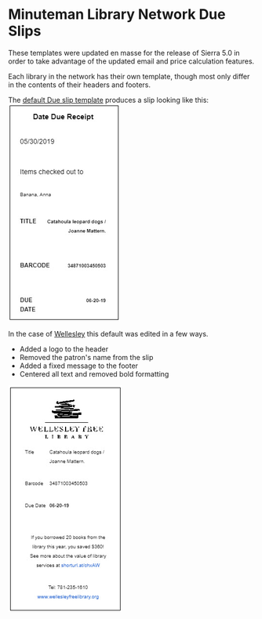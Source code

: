 # Minuteman Library Network Due Slips

These templates were updated en masse for the release of Sierra 5.0 in order to take advantage of the updated email and price calculation features.

Each library in the network has their own template, though most only differ in the contents of their headers and footers.

The [default Due slip template](https://github.com/Minuteman-Library-Network/SIerra-Print-Templates/blob/work/Due%20Slips/Date_Due_Slip_50_default.jrxml) produces a slip looking like this:
![default.png](https://github.com/Minuteman-Library-Network/SIerra-Print-Templates/blob/work/Due%20Slips/img/default.png)

In the case of [Wellesley](https://github.com/Minuteman-Library-Network/SIerra-Print-Templates/blob/work/Due%20Slips/Wellesley/Date_Due_Slip_40_Column_wel_image.jrxml) this default was edited in a few ways.

* Added a logo to the header
* Removed the patron's name from the slip
* Added a fixed message to the footer
* Centered all text and removed bold formatting

![wellesley.png](https://github.com/Minuteman-Library-Network/SIerra-Print-Templates/blob/work/Due%20Slips/img/wellesley.png)
